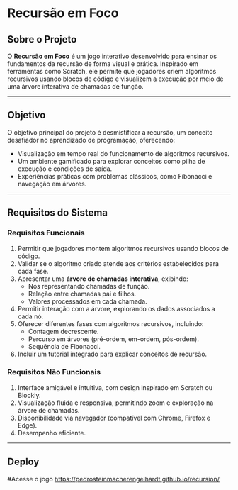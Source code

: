 # Recursão em Foco

## Sobre o Projeto
O **Recursão em Foco** é um jogo interativo desenvolvido para ensinar os fundamentos da recursão de forma visual e prática. Inspirado em ferramentas como Scratch, ele permite que jogadores criem algoritmos recursivos usando blocos de código e visualizem a execução por meio de uma árvore interativa de chamadas de função.

---

## Objetivo
O objetivo principal do projeto é desmistificar a recursão, um conceito desafiador no aprendizado de programação, oferecendo:
- Visualização em tempo real do funcionamento de algoritmos recursivos.
- Um ambiente gamificado para explorar conceitos como pilha de execução e condições de saída.
- Experiências práticas com problemas clássicos, como Fibonacci e navegação em árvores.

---

## Requisitos do Sistema

### Requisitos Funcionais
1. Permitir que jogadores montem algoritmos recursivos usando blocos de código.
2. Validar se o algoritmo criado atende aos critérios estabelecidos para cada fase.
3. Apresentar uma **árvore de chamadas interativa**, exibindo:
   - Nós representando chamadas de função.
   - Relação entre chamadas pai e filhos.
   - Valores processados em cada chamada.
4. Permitir interação com a árvore, explorando os dados associados a cada nó.
5. Oferecer diferentes fases com algoritmos recursivos, incluindo:
   - Contagem decrescente.
   - Percurso em árvores (pré-ordem, em-ordem, pós-ordem).
   - Sequência de Fibonacci.
6. Incluir um tutorial integrado para explicar conceitos de recursão.

### Requisitos Não Funcionais
1. Interface amigável e intuitiva, com design inspirado em Scratch ou Blockly.
2. Visualização fluida e responsiva, permitindo zoom e exploração na árvore de chamadas.
3. Disponibilidade via navegador (compatível com Chrome, Firefox e Edge).
4. Desempenho eficiente.

---

## Deploy

#Acesse o jogo
https://pedrosteinmacherengelhardt.github.io/recursion/
